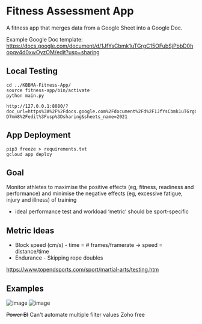 # Fitness Assessment App

A fitness app that merges data from a Google Sheet into a Google Doc.

Example Google Doc template: https://docs.google.com/document/d/1JfYsCbmk1uTGrgC15OFubSjPbbD0hopqv4d0xwOyzOM/edit?usp=sharing

## Local Testing
```
cd ../KBBMA-Fitness-App/
source fitness-app/bin/activate
python main.py

http://127.0.0.1:8080/?doc_url=https%3A%2F%2Fdocs.google.com%2Fdocument%2Fd%2F1JfYsCbmk1uTGrgC15OFubSjPbbD0hopqv4d0xwOyzOM%2Fedit%3Fusp%3Dsharing&sheets_url=https%3A%2F%2Fdocs.google.com%2Fspreadsheets%2Fd%2F1yJ7IM1NaNHq2xm7zPgHrV6lcidHhB5_gtVEUx-D7mm8%2Fedit%3Fusp%3Dsharing&sheets_name=2021

```

## App Deployment
```
pip3 freeze > requirements.txt
gcloud app deploy
```

## Goal
Monitor athletes to maximise the positive effects (eg, fitness, readiness and performance) and minimise the negative effects (eg, excessive fatigue, injury and illness) of training
- ideal performance test and workload ‘metric’ should be sport-specific

## Metric Ideas
- Block speed (cm/s) - time = # frames/framerate -> speed = distance/time
- Endurance - Skipping rope doubles

https://www.topendsports.com/sport/martial-arts/testing.htm

## Examples
![image](https://user-images.githubusercontent.com/70655743/120419803-1fd81200-c331-11eb-9a71-23aa430653e1.png)
![image](https://user-images.githubusercontent.com/70655743/120420137-c58b8100-c331-11eb-9c80-961f7c3f1a19.png)

~~Power BI~~ Can't automate multiple filter values
Zoho free
